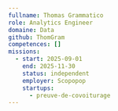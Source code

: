 ```yaml
---
fullname: Thomas Grammatico
role: Analytics Engineer
domaine: Data
github: ThomGram
competences: []
missions:
  - start: 2025-09-01
    end: 2025-11-30
    status: independent
    employer: Scopopop
    startups:
      - preuve-de-covoiturage
---
```

